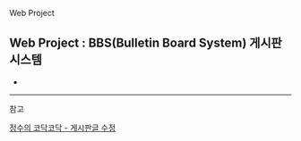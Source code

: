 Web Project

## Web Project : BBS(Bulletin Board System) 게시판 시스템

- 



---



참고

[정수의 코닥코닥 - 게시판글 수정](https://integer-ji.tistory.com/102)

